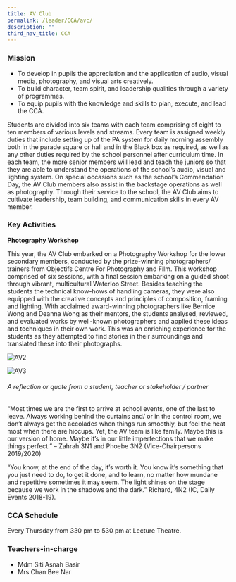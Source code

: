 ```yaml
---
title: AV Club
permalink: /leader/CCA/avc/
description: ""
third_nav_title: CCA
---
```

### Mission

*   To develop in pupils the appreciation and the application of audio, visual media, photography, and visual arts creatively.
*   To build character, team spirit, and leadership qualities through a variety of programmes.
*   To equip pupils with the knowledge and skills to plan, execute, and lead the CCA.

Students are divided into six teams with each team comprising of eight to ten members of various levels and streams. Every team is assigned weekly duties that include setting up of the PA system for daily morning assembly both in the parade square or hall and in the Black box as required, as well as any other duties required by the school personnel after curriculum time. In each team, the more senior members will lead and teach the juniors so that they are able to understand the operations of the school’s audio, visual and lighting system. On special occasions such as the school’s Commendation Day, the AV Club members also assist in the backstage operations as well as photography. Through their service to the school, the AV Club aims to cultivate leadership, team building, and communication skills in every AV member.

### Key Activities

**Photography Workshop**

This year, the AV Club embarked on a Photography Workshop for the lower secondary members, conducted by the prize-winning photographers/ trainers from Objectifs Centre For Photography and Film. This workshop comprised of six sessions, with a final session embarking on a guided shoot through vibrant, multicultural Waterloo Street. Besides teaching the students the technical know-hows of handling cameras, they were also equipped with the creative concepts and principles of composition, framing and lighting. With acclaimed award-winning photographers like Bernice Wong and Deanna Wong as their mentors, the students analysed, reviewed, and evaluated works by well-known photographers and applied these ideas and techniques in their own work. This was an enriching experience for the students as they attempted to find stories in their surroundings and translated these into their photographs.

![AV2](https://guangyangsec.moe.edu.sg/wp-content/uploads/2021/11/AV2.jpg)

![AV3](https://guangyangsec.moe.edu.sg/wp-content/uploads/2021/11/AV3.jpg)

###### A reflection or quote from a student, teacher or stakeholder / partner

“Most times we are the first to arrive at school events, one of the last to leave. Always working behind the curtains and/ or in the control room, we don’t always get the accolades when things run smoothly, but feel the heat most when there are hiccups. Yet, the AV team is like family. Maybe this is our version of home. Maybe it’s in our little imperfections that we make things perfect.” – Zahrah 3N1 and Phoebe 3N2 (Vice-Chairpersons 2019/2020)

“You know, at the end of the day, it’s worth it. You know it’s something that you just need to do, to get it done, and to learn, no matter how mundane and repetitive sometimes it may seem. The light shines on the stage because we work in the shadows and the dark.” Richard, 4N2 (IC, Daily Events 2018-19).

### CCA Schedule

Every Thursday from 330 pm to 530 pm at Lecture Theatre.

### Teachers-in-charge

*   Mdm Siti Asnah Basir
*   Mrs Chan Bee Nar